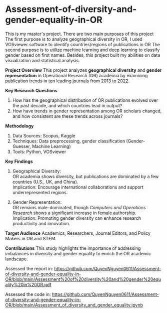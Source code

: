 # Assessment-of-diversity-and-gender-equality-in-OR
This is my master's project.
There are two main purposes of this project
The first purpose is to analyze geographical diversity in OR, I used VOSviewer software to identify countries/regions of publications in OR
The second purpose is to utilize machine learning and deep learning to classify gender based on first names. 
Besides, this project built my abilities on data visualization and statistical analysis. 

**Project Overview**
This project analyzes **geographical diversity** and **gender representation** in Operational Research (OR) academia by examining publication trends in ten leading journals from 2013 to 2022.

**Key Research Questions**
1. How has the geographical distribution of OR publications evolved over the past decade, and which countries lead in output?  
2. How have trends in gender representation among OR scholars changed, and how consistent are these trends across journals?

**Methodology**
1. Data Sources: Scopus, Kaggle  
2. Techniques: Data preprocessing, gender classification (Gender-Guesser, Machine Learning)  
3. Tools: Python, VOSviewer

**Key Findings**
1. Geographical Diversity:  
   OR academia shows diversity, but publications are dominated by a few countries (U.S., UK, and China).  
  Implication: Encourage international collaborations and support underrepresented regions.  

2. Gender Representation:  
OR remains male-dominated, though *Computers and Operations Research* shows a significant increase in female authorship.  
Implication: Promoting gender diversity can enhance research productivity and innovation.

**Target Audience**
Academics, Researchers, Journal Editors, and Policy Makers in OR and STEM.

**Contributions**
This study highlights the importance of addressing imbalances in diversity and gender equality to enrich the OR academic landscape.


Assessed the report in: https://github.com/QuyenNguyen0611/Assessment-of-diversity-and-gender-equality-in-OR/blob/main/Assessment%20of%20diversity%20and%20gender%20equality%20in%20OR.pdf

Assessed the code in: https://github.com/QuyenNguyen0611/Assessment-of-diversity-and-gender-equality-in-OR/blob/main/Assessment_of_diversity_and_gender_equality.ipynb

